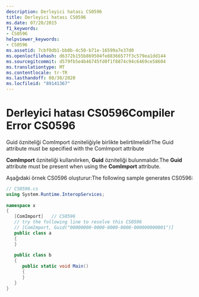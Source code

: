 ```yaml
---
description: Derleyici hatası CS0596
title: Derleyici hatası CS0596
ms.date: 07/20/2015
f1_keywords:
- CS0596
helpviewer_keywords:
- CS0596
ms.assetid: 7cbf0db1-bb0b-4c50-b71e-16599a7e37d0
ms.openlocfilehash: d6372b155b869504fe88366577f3c579ea1dd144
ms.sourcegitcommit: d579fb5e4b46745fd0f1f8874c94c6469ce58604
ms.translationtype: MT
ms.contentlocale: tr-TR
ms.lasthandoff: 08/30/2020
ms.locfileid: "89141367"
---
```

# <a name="compiler-error-cs0596"></a><span data-ttu-id="8665a-103">Derleyici hatası CS0596</span><span class="sxs-lookup"><span data-stu-id="8665a-103">Compiler Error CS0596</span></span>
<span data-ttu-id="8665a-104">Guid özniteliği ComImport özniteliğiyle birlikte belirtilmelidir</span><span class="sxs-lookup"><span data-stu-id="8665a-104">The Guid attribute must be specified with the ComImport attribute</span></span>  
  
 <span data-ttu-id="8665a-105">**ComImport** özniteliği kullanılırken, **Guid** özniteliği bulunmalıdır.</span><span class="sxs-lookup"><span data-stu-id="8665a-105">The **Guid** attribute must be present when using the **ComImport** attribute.</span></span>  
  
 <span data-ttu-id="8665a-106">Aşağıdaki örnek CS0596 oluşturur:</span><span class="sxs-lookup"><span data-stu-id="8665a-106">The following sample generates CS0596:</span></span>  
  
```csharp  
// CS0596.cs  
using System.Runtime.InteropServices;  
  
namespace x  
{  
   [ComImport]   // CS0596  
   // try the following line to resolve this CS0596  
   // [ComImport, Guid("00000000-0000-0000-0000-000000000001")]  
   public class a  
   {  
   }  
  
   public class b  
   {  
      public static void Main()  
      {  
      }  
   }  
}  
```
